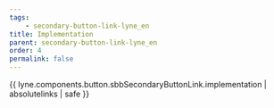 ```yaml
---
tags: 
    - secondary-button-link-lyne_en
title: Implementation
parent: secondary-button-link-lyne_en
order: 4
permalink: false  
---
```

{{ lyne.components.button.sbbSecondaryButtonLink.implementation | absolutelinks | safe }}